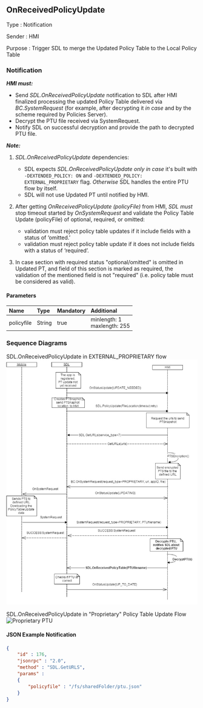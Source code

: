 ## OnReceivedPolicyUpdate
Type
: Notification

Sender
: HMI

Purpose
: Trigger SDL to merge the Updated Policy Table to the Local Policy Table

### Notification

_**HMI must:**_   
  - Send _SDL.OnReceivedPolicyUpdate_ notification to SDL after HMI finalized processing the updated Policy Table delivered via _BC.SystemRequest_ (for example, after decrypting it _in case_ and by the scheme required by Policies Server).
  - Decrypt the PTU file received via SystemRequest.
  - Notify SDL on successful decryption and provide the path to decrypted PTU file.

_**Note:**_   

1. _SDL.OnReceivedPolicyUpdate_ dependencies:  
   - SDL expects _SDL.OnReceivedPolicyUpdate_ _only in case_ it's built with `-DEXTENDED_POLICY: ON` and `-DEXTENDED_POLICY: EXTERNAL_PROPRIETARY` flag. _Otherwise_ SDL handles the entire PTU flow by itself.
   - SDL will not use Updated PT until notified by HMI.   
   
2. After getting _OnReceivedPolicyUpdate (policyFile)_ from HMI, _SDL must_ stop timeout started by _OnSystemRequest_ and validate the Policy Table Update (policyFile) of optional, required, or omitted:   
    - validation must reject policy table updates if it include fields with a status of ‘omitted.’
    - validation must reject policy table update if it does not include fields with a status of ‘required’.   
3. In case section with required status "optional/omitted" is omitted in Updated PT, and field of this section is marked as required, the validation of the mentioned field is not "required" (i.e. policy table must be considered as valid).

#### Parameters

|Name|Type|Mandatory|Additional|
|:---|:---|:--------|:---------|
|policyfile|String|true|minlength: 1<br>maxlength: 255|

### Sequence Diagrams

SDL.OnReceivedPolicyUpdate in EXTERNAL_PROPRIETARY flow
![Proprietary PTU](https://github.com/DrachenkoAnastasiia/sdl_hmi_integration_guidelines/blob/PTU_external_proprietary/docs/SDL/OnReceivedPolicyUpdate/assets/SDL.OnReceivedPolicyUpdate%20in%20EXTERNAL_PROPRIETARY%20flow.jpg)

SDL.OnReceivedPolicyUpdate in "Proprietary" Policy Table Update Flow
![Proprietary PTU](./assets/OnReceivedPolicyUpdate_in_Proprietary_PTU_flow.png)

#### JSON Example Notification
```json
{
	"id" : 176,
	"jsonrpc" : "2.0",
	"method" : "SDL.GetURLS",
	"params" :
	{
		"policyfile" : "/fs/sharedFolder/ptu.json"
	}
}
```
